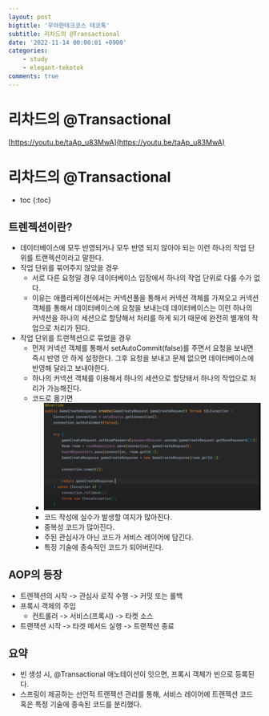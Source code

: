 ```yaml
---
layout: post
bigtitle: '우아한테크코스 테코톡'
subtitle: 리차드의 @Transactional
date: '2022-11-14 00:00:01 +0900'
categories:
    - study
    - elegant-tekotok
comments: true
---
```


# 리차드의 @Transactional
[https://youtu.be/taAp_u83MwA](https://youtu.be/taAp_u83MwA)

# 리차드의 @Transactional
* toc
{:toc}

## 트렌젝션이란?
+ 데이터베이스에 모두 반영되거나 모두 반영 되지 않아야 되는 이런 하나의 작업 단위를 트랜젝션이라고 말한다. 
+ 작업 단위를 묶어주지 않았을 경우
  + 서로 다른 요청일 경우 데이터베이스 입장에서 하나의 작업 단위로 다룰 수가 없다.  
  + 이유는 애플리케이션에서는 커넥션풀을 통해서 커넥션 객체를 가져오고 커넥션 객체를 통해서 데이터베이스에 요청을 보내는데 데이터베이스는 이런 하나의 커넥션을 하나의 세션으로 할당해서 처리를 하게 되기 때문에 완전히 별개의 작업으로 처리가 된다.
+ 작업 단위를 트랜젝션으로 묶었을 경우
  + 먼저 커넥션 객체를 통해서 setAutoCommit(false)를 주면서 요청을 보내면 즉시 반영 안 하게 설정한다. 그후 요청을 보내고 문제 없으면 데이터베이스에 반영해 달라고 보내야한다.
  + 하나의 커넥션 객체를 이용해서 하나의 세션으로 할당돼서 하나의 작업으로 처리가 가능해진다. 
  + 코드로 옮기면
    + ![img.png](/assets/img/elegant-tekotok/RICHARD-Transactional.png)
    + 코드 작성에 실수가 발생할 여지가 많아진다.
    + 중복성 코드가 많아진다.
    + 주된 관심사가 아닌 코드가 서비스 레이어에 담긴다.
    + 특정 기술에 종속적인 코드가 되어버린다.

## AOP의 등장
+ 트렌젝션의 시작 -> 관심사 로직 수행 -> 커밋 또는 롤백
+ 프록시 객체의 주입
  + 컨트롤러 -> 서비스(프록시) -> 타켓 소스 
+ 트랜잭션 시작 -> 타겟 메서드 실행 -> 트랜젝션 종료 

## 요약
+ 빈 생성 시, @Transactional 애노테이션이 잇으면, 프록시 객체가 빈으로 등록된다.
+ 스프링이 제공하는 선언적 트랜젝션 관리를 통해, 서비스 레이어에 트랜젝션 코드 혹은 특정 기술에 종속된 코드를 분리했다. 